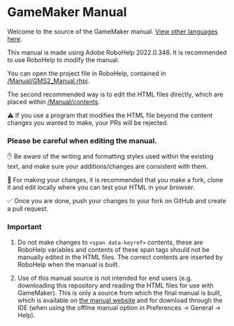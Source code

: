 # GameMaker Manual

Welcome to the source of the GameMaker manual. [View other languages here](https://github.com/topics/gm-manual).

This manual is made using Adobe RoboHelp 2022.0.346. It is recommended to use RoboHelp to modify the manual.

You can open the project file in RoboHelp, contained in [/Manual/GMS2_Manual.rhpj](/Manual/GMS2_Manual.rhpj).

The second recommended way is to edit the HTML files directly, which are placed within [/Manual/contents](/Manual/contents).

⚠️ If you use a program that modifies the HTML file beyond the content changes you wanted to make, your PRs will be rejected.

### Please be careful when editing the manual.

:hand: Be aware of the writing and formatting styles used within the existing text, and make sure your additions/changes are consistent with them.

:wrench: For making your changes, it is recommended that you make a fork, clone it and edit locally where you can test your HTML in your browser.

:white_check_mark: Once you are done, push your changes to your fork on GitHub and create a pull request.

### Important

1. Do not make changes to `<span data-keyref>` contents, these are RoboHelp variables and contents of these span tags should not be manually edited in the HTML files. The correct contents are inserted by RoboHelp when the manual is built.

2. Use of this manual source is not intended for end users (e.g. downloading this repository and reading the HTML files for use with GameMaker). This is only a source from which the final manual is built, which is available on [the manual website](https://manual.gamemaker.io) and for download through the IDE (when using the offline manual option in Preferences -> General -> Help).
